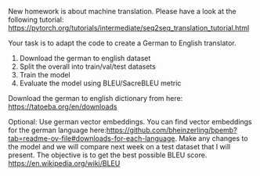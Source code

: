 New homework is about machine translation.
Please have a look at the following tutorial:
https://pytorch.org/tutorials/intermediate/seq2seq_translation_tutorial.html

Your task is to adapt the code to create a German to English translator. 
1. Download the german to english dataset
2. Split the overall into train/val/test datasets
3. Train the model
4. Evaluate the model using BLEU/SacreBLEU metric

Download the german to english dictionary from here:
https://tatoeba.org/en/downloads

Optional:  Use german vector embeddings.
You can find vector embeddings for the german language here:https://github.com/bheinzerling/bpemb?tab=readme-ov-file#downloads-for-each-language. 
Make any changes to the model and we will compare next week on a test dataset that I will present. 
The objective is to get the best possible BLEU score.
https://en.wikipedia.org/wiki/BLEU

